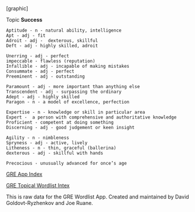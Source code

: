 [graphic]

Topic **Success**

	Aptitude - n - natural ability, intelligence
	Apt - adj - fit
	Adroit - adj -  dexterous, skillful
	Deft - adj - highly skilled, adroit
	
	Unerring - adj - perfect
	impeccable - flawless (reputation)
	Infallible - adj - incapable of making mistakes
	Consummate - adj - perfect
	Preeminent - adj - outstanding
	
	Paramount - adj - more important than anything else
	Transcendent - adj - surpassing the ordinary
	Adept - adj - highly skilled
	Paragon - n - a model of excellence, perfection

	Expertise - n - knowledge or skill in particular area
	Expert -  a person with comprehensive and authoritative knowledge
	Proficient - competent at doing something
	Discerning - adj - good judgement or keen insight

	Agility - n - nimbleness
	Spryness - adj - active, lively
	Litheness - n - thin, graceful (ballerina)
	dexterous - adj - skillful with hands

	Precocious - unusually advanced for once’s age
  
[GRE App Index](/index.md)

[GRE Topical Wordlist Intex](/tw000_list.md)
  
This is raw data for the GRE Wordlist App.
Created and maintained by David Goldovt-Ryzhenkov and Joe Ruane.
